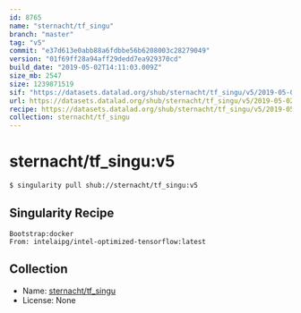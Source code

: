 ```yaml
---
id: 8765
name: "sternacht/tf_singu"
branch: "master"
tag: "v5"
commit: "e37d613e0abb88a6fdbbe56b6208003c28279049"
version: "01f69ff28a94aff29dedd7ea929370cd"
build_date: "2019-05-02T14:11:03.009Z"
size_mb: 2547
size: 1239871519
sif: "https://datasets.datalad.org/shub/sternacht/tf_singu/v5/2019-05-02-e37d613e-01f69ff2/01f69ff28a94aff29dedd7ea929370cd.simg"
url: https://datasets.datalad.org/shub/sternacht/tf_singu/v5/2019-05-02-e37d613e-01f69ff2/
recipe: https://datasets.datalad.org/shub/sternacht/tf_singu/v5/2019-05-02-e37d613e-01f69ff2/Singularity
collection: sternacht/tf_singu
---
```


# sternacht/tf_singu:v5

```bash
$ singularity pull shub://sternacht/tf_singu:v5
```

## Singularity Recipe

```singularity
Bootstrap:docker  
From: intelaipg/intel-optimized-tensorflow:latest
```

## Collection

 - Name: [sternacht/tf_singu](https://github.com/sternacht/tf_singu)
 - License: None

